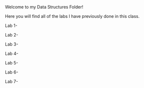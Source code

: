 Welcome to my Data Structures Folder! 

Here you will find all of the labs I have previously done in this class.

Lab 1-

Lab 2- 

Lab 3- 

Lab 4- 

Lab 5- 

Lab 6-

Lab 7-

